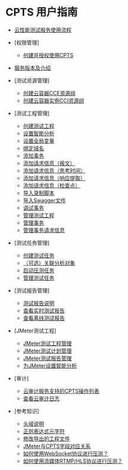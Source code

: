 # CPTS 用户指南

-   [云性能测试服务使用流程](云性能测试服务使用流程.md)
-   [权限管理]
    -   [创建并授权使用CPTS](创建并授权使用CPTS.md)

-   [服务版本及介绍](服务版本及介绍.md)
-   [测试资源管理]
    -   [创建云容器CCE资源组](创建云容器CCE资源组.md)
    -   [创建云容器实例CCI资源组](创建云容器实例CCI资源组.md)

-   [测试工程管理]
    -   [创建测试工程](创建测试工程.md)
    -   [设置智能分析](设置智能分析.md)
    -   [设置全局变量](设置全局变量.md)
    -   [绑定域名](绑定域名.md)
    -   [添加事务](添加事务.md)
    -   [添加请求信息（报文）](添加请求信息（报文）.md)
    -   [添加请求信息（思考时间）](添加请求信息（思考时间）.md)
    -   [添加请求信息（响应提取）](添加请求信息（响应提取）.md)
    -   [添加请求信息（检查点）](添加请求信息（检查点）.md)
    -   [导入录制脚本](导入录制脚本.md)
    -   [导入Swagger文件](导入Swagger文件.md)
    -   [调试事务](调试事务.md)
    -   [管理测试工程](管理测试工程.md)
    -   [管理事务](管理事务.md)
    -   [管理事务请求信息](管理事务请求信息.md)

-   [测试任务管理]
    -   [创建测试任务](创建测试任务.md)
    -   [（可选）关联分析对象](（可选）关联分析对象.md)
    -   [启动压测任务](启动压测任务.md)
    -   [管理测试任务](管理测试任务.md)

-   [测试报告管理]
    -   [测试报告说明](测试报告说明.md)
    -   [查看实时测试报告](查看实时测试报告.md)
    -   [查看离线测试报告](查看离线测试报告.md)

-   [JMeter测试工程]
    -   [JMeter测试工程管理](JMeter测试工程管理.md)
    -   [JMeter测试计划管理](JMeter测试计划管理.md)
    -   [JMeter测试报告管理](JMeter测试报告管理.md)
    -   [为JMeter设置智能分析](为JMeter设置智能分析.md)

-   [审计]
    -   [云审计服务支持的CPTS操作列表](云审计服务支持的CPTS操作列表.md)
    -   [查看云审计日志](查看云审计日志.md)

-   [参考知识]
    -   [头域说明](头域说明.md)
    -   [正则表达式元字符](正则表达式元字符.md)
    -   [修改导出的工程文件](修改导出的工程文件.md)
    -   [JMeter与CPTS字段对应关系](JMeter与CPTS字段对应关系.md)
    -   [如何使用WebSocket协议进行压测？](如何使用WebSocket协议进行压测.md)
    -   [如何使用流媒体RTMP/HLS协议进行压测？](如何使用流媒体RTMP-HLS协议进行压测.md)


